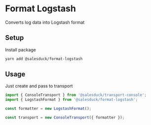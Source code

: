 # Format Logstash

Converts log data into Logstash format

## Setup

Install package

```bash
yarn add @salesduck/format-logstash
```

## Usage

Just create and pass to transport

```ts
import { ConsoleTransport } from '@salesduck/transport-console';
import { LogstashFormat } from '@salesduck/format-logstash';

const formatter = new LogstashFormat();

const transport = new ConsoleTransport({ formatter });
```
